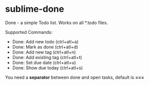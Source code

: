 # sublime-done

Done - a simple Todo list.
Works on all *.todo files. 

Supported Commands:
- Done: Add new todo (ctrl+atl+a)
- Done: Mark as done (ctrl+atl+d)
- Done: Add new tag (ctrl+atl+n)
- Done: Add existing tag (ctrl+atl+t)
- Done: Set due date (ctrl+atl+u)
- Done: Show due today (ctrl+atl+s)

You need a **separator** between done and open tasks, default is **===**
